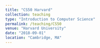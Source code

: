 ```yaml
---
title: "CS50 Harvard"
collection: teaching
type: "Introduction to Computer Science"
permalink: /teaching/CS50
venue: "Harvard University"
date: "2018-09-01"
location: "Cambridge, MA"
---
```


